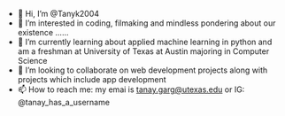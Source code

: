 - 👋 Hi, I’m @Tanyk2004
- 👀 I’m interested in coding, filmaking and mindless pondering about our existence ......
- 🌱 I’m currently learning about applied machine learning in python and am a freshman at University of Texas at Austin majoring in Computer Science
- 💞️ I’m looking to collaborate on web development projects along with projects which include app development
- 📫 How to reach me: my emai is tanay.garg@utexas.edu or IG: @tanay_has_a_username

<!---
Tanyk2004/Tanyk2004 is a ✨ special ✨ repository because its `README.md` (this file) appears on your GitHub profile.
You can click the Preview link to take a look at your changes.
--->
